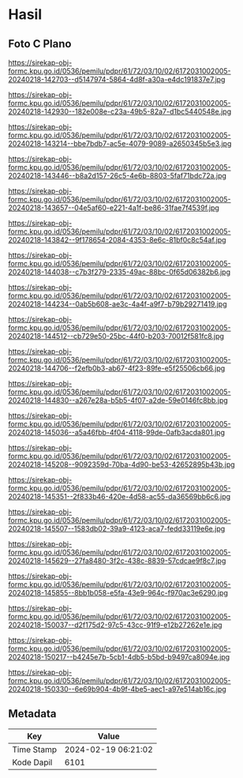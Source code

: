 # Hasil

## Foto C Plano

https://sirekap-obj-formc.kpu.go.id/0536/pemilu/pdpr/61/72/03/10/02/6172031002005-20240218-142703--d5147974-5864-4d8f-a30a-e4dc191837e7.jpg

https://sirekap-obj-formc.kpu.go.id/0536/pemilu/pdpr/61/72/03/10/02/6172031002005-20240218-142930--182e008e-c23a-49b5-82a7-d1bc5440548e.jpg

https://sirekap-obj-formc.kpu.go.id/0536/pemilu/pdpr/61/72/03/10/02/6172031002005-20240218-143214--bbe7bdb7-ac5e-4079-9089-a2650345b5e3.jpg

https://sirekap-obj-formc.kpu.go.id/0536/pemilu/pdpr/61/72/03/10/02/6172031002005-20240218-143446--b8a2d157-26c5-4e6b-8803-5faf71bdc72a.jpg

https://sirekap-obj-formc.kpu.go.id/0536/pemilu/pdpr/61/72/03/10/02/6172031002005-20240218-143657--04e5af60-e221-4a1f-be86-31fae7f4539f.jpg

https://sirekap-obj-formc.kpu.go.id/0536/pemilu/pdpr/61/72/03/10/02/6172031002005-20240218-143842--9f178654-2084-4353-8e6c-81bf0c8c54af.jpg

https://sirekap-obj-formc.kpu.go.id/0536/pemilu/pdpr/61/72/03/10/02/6172031002005-20240218-144038--c7b3f279-2335-49ac-88bc-0f65d06382b6.jpg

https://sirekap-obj-formc.kpu.go.id/0536/pemilu/pdpr/61/72/03/10/02/6172031002005-20240218-144234--0ab5b608-ae3c-4a4f-a9f7-b79b29271419.jpg

https://sirekap-obj-formc.kpu.go.id/0536/pemilu/pdpr/61/72/03/10/02/6172031002005-20240218-144512--cb729e50-25bc-44f0-b203-70012f581fc8.jpg

https://sirekap-obj-formc.kpu.go.id/0536/pemilu/pdpr/61/72/03/10/02/6172031002005-20240218-144706--f2efb0b3-ab67-4f23-89fe-e5f25506cb66.jpg

https://sirekap-obj-formc.kpu.go.id/0536/pemilu/pdpr/61/72/03/10/02/6172031002005-20240218-144830--a267e28a-b5b5-4f07-a2de-59e0146fc8bb.jpg

https://sirekap-obj-formc.kpu.go.id/0536/pemilu/pdpr/61/72/03/10/02/6172031002005-20240218-145036--a5a46fbb-4f04-4118-99de-0afb3acda801.jpg

https://sirekap-obj-formc.kpu.go.id/0536/pemilu/pdpr/61/72/03/10/02/6172031002005-20240218-145208--9092359d-70ba-4d90-be53-42652895b43b.jpg

https://sirekap-obj-formc.kpu.go.id/0536/pemilu/pdpr/61/72/03/10/02/6172031002005-20240218-145351--2f833b46-420e-4d58-ac55-da36569bb6c6.jpg

https://sirekap-obj-formc.kpu.go.id/0536/pemilu/pdpr/61/72/03/10/02/6172031002005-20240218-145507--1583db02-39a9-4123-aca7-fedd33119e6e.jpg

https://sirekap-obj-formc.kpu.go.id/0536/pemilu/pdpr/61/72/03/10/02/6172031002005-20240218-145629--27fa8480-3f2c-438c-8839-57cdcae9f8c7.jpg

https://sirekap-obj-formc.kpu.go.id/0536/pemilu/pdpr/61/72/03/10/02/6172031002005-20240218-145855--8bb1b058-e5fa-43e9-964c-f970ac3e6290.jpg

https://sirekap-obj-formc.kpu.go.id/0536/pemilu/pdpr/61/72/03/10/02/6172031002005-20240218-150037--d2f175d2-97c5-43cc-91f9-e12b27262e1e.jpg

https://sirekap-obj-formc.kpu.go.id/0536/pemilu/pdpr/61/72/03/10/02/6172031002005-20240218-150217--b4245e7b-5cb1-4db5-b5bd-b9497ca8094e.jpg

https://sirekap-obj-formc.kpu.go.id/0536/pemilu/pdpr/61/72/03/10/02/6172031002005-20240218-150330--6e69b904-4b9f-4be5-aec1-a97e514ab16c.jpg


## Metadata

| Key        | Value               |
| ---------- | ------------------- |
| Time Stamp | 2024-02-19 06:21:02 |
| Kode Dapil | 6101                |



